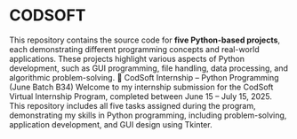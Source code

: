 # CODSOFT
This repository contains the source code for **five Python-based projects**, each demonstrating different programming concepts and real-world applications. These projects highlight various aspects of Python development, such as GUI programming, file handling, data processing, and algorithmic problem-solving.
🌟 CodSoft Internship – Python Programming (June Batch B34)
Welcome to my internship submission for the CodSoft Virtual Internship Program, completed between June 15 – July 15, 2025.
This repository includes all five tasks assigned during the program, demonstrating my skills in Python programming, including problem-solving, application development, and GUI design using Tkinter.
